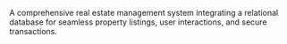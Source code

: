 A comprehensive real estate management system integrating a relational database for seamless property listings, user interactions, and secure transactions.
